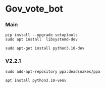# Gov_vote_bot

### Main

```
pip install --upgrade setuptools
sudo apt install  libsystemd-dev
```
```
sudo apt-get install python3.10-dev
```

### V2.2.1

```
sudo add-apt-repository ppa:deadsnakes/ppa
```
```
apt install python3.10-venv
```
